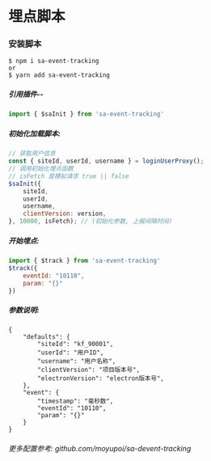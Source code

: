 # 埋点脚本

### 安装脚本
```
$ npm i sa-event-tracking
or
$ yarn add sa-event-tracking
```

##### 引用插件--
```js
import { $saInit } from 'sa-event-tracking'
```

##### 初始化加载脚本:
```js
// 获取用户信息
const { siteId, userId, username } = loginUserProxy();
// 调用初始化埋点函数
// isFetch 是模拟请求 true || false
$saInit({
    siteId,
    userId,
    username,
    clientVersion: version,
}, 10000, isFetch); // (初始化参数, 上报间隔时间)
```

##### 开始埋点:
```js
import { $track } from 'sa-event-tracking'
$track({
    eventId: "10110",
    param: "{}"
})
```

##### 参数说明:
```
{
    "defaults": {       
        "siteId": "kf_90001",
        "userId": "用户ID",
        "username": "用户名称",
        "clientVersion": "项目版本号",
        "electronVersion": "electron版本号",
    },
    "event": {
        "timestamp": "毫秒数",
        "eventId": "10110",
        "param": "{}"
    }
}
```
###### 更多配置参考: github.com/moyupoi/sa-devent-tracking
